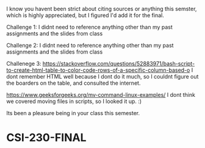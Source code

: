 I know you havent been strict about citing sources or anything this semster, which is highly appreciated, but I figured I'd add it for the final.

Challenge 1:
I didnt need to reference anything other than my past assignments and the slides from class

Challenge 2:
I didnt need to reference anything other than my past assignments and the slides from class

Challenege 3:
https://stackoverflow.com/questions/52883971/bash-script-to-create-html-table-to-color-code-rows-of-a-specific-column-based-o
I dont remember HTML well because I dont do it much, so I couldnt figure out the boarders on the table, and consulted the internet.

https://www.geeksforgeeks.org/mv-command-linux-examples/
I dont think we covered moving files in scripts, so I looked it up. :)

Its been a pleasure being in your class this semester. 
# CSI-230-FINAL
